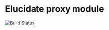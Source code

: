 # Elucidate proxy module
[![Build Status](https://travis-ci.com/digirati-co-uk/omeka-elucidate-proxy-module.svg?token=a5qCzEBD9SzwsGr2LNL2&branch=master)](https://travis-ci.com/digirati-co-uk/omeka-elucidate-proxy-module)
